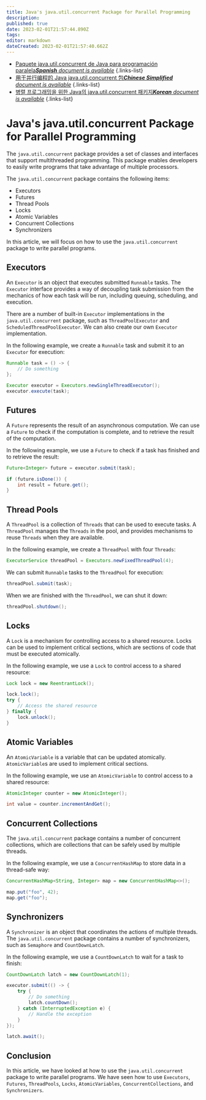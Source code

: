 ```yaml
---
title: Java's java.util.concurrent Package for Parallel Programming
description: 
published: true
date: 2023-02-01T21:57:44.890Z
tags: 
editor: markdown
dateCreated: 2023-02-01T21:57:40.662Z
---
```


- [Paquete java.util.concurrent de Java para programación paralela***Spanish** document is available*](/es/Knowledge-base/Java/java-s-java-util-concurrent-package-for-parallel-programming)
{.links-list}
- [用于并行编程的 Java java.util.concurrent 包***Chinese Simplified** document is available*](/zh/Knowledge-base/Java/java-s-java-util-concurrent-package-for-parallel-programming)
{.links-list}
- [병렬 프로그래밍을 위한 Java의 java.util.concurrent 패키지***Korean** document is available*](/ko/Knowledge-base/Java/java-s-java-util-concurrent-package-for-parallel-programming)
{.links-list}


# Java's java.util.concurrent Package for Parallel Programming

The `java.util.concurrent` package provides a set of classes and interfaces that support multithreaded programming. This package enables developers to easily write programs that take advantage of multiple processors.

The `java.util.concurrent` package contains the following items:

* Executors
* Futures
* Thread Pools
* Locks
* Atomic Variables
* Concurrent Collections
* Synchronizers

In this article, we will focus on how to use the `java.util.concurrent` package to write parallel programs.

## Executors

An `Executor` is an object that executes submitted `Runnable` tasks. The `Executor` interface provides a way of decoupling task submission from the mechanics of how each task will be run, including queuing, scheduling, and execution.

There are a number of built-in `Executor` implementations in the `java.util.concurrent` package, such as `ThreadPoolExecutor` and `ScheduledThreadPoolExecutor`. We can also create our own `Executor` implementation.

In the following example, we create a `Runnable` task and submit it to an `Executor` for execution:

```java
Runnable task = () -> {
    // Do something
};

Executor executor = Executors.newSingleThreadExecutor();
executor.execute(task);
```

## Futures

A `Future` represents the result of an asynchronous computation. We can use a `Future` to check if the computation is complete, and to retrieve the result of the computation.

In the following example, we use a `Future` to check if a task has finished and to retrieve the result:

```java
Future<Integer> future = executor.submit(task);

if (future.isDone()) {
    int result = future.get();
}
```

## Thread Pools

A `ThreadPool` is a collection of `Threads` that can be used to execute tasks. A `ThreadPool` manages the `Threads` in the pool, and provides mechanisms to reuse `Threads` when they are available.

In the following example, we create a `ThreadPool` with four `Threads`:

```java
ExecutorService threadPool = Executors.newFixedThreadPool(4);
```

We can submit `Runnable` tasks to the `ThreadPool` for execution:

```java
threadPool.submit(task);
```

When we are finished with the `ThreadPool`, we can shut it down:

```java
threadPool.shutdown();
```

## Locks

A `Lock` is a mechanism for controlling access to a shared resource. Locks can be used to implement critical sections, which are sections of code that must be executed atomically.

In the following example, we use a `Lock` to control access to a shared resource:

```java
Lock lock = new ReentrantLock();

lock.lock();
try {
    // Access the shared resource
} finally {
    lock.unlock();
}
```

## Atomic Variables

An `AtomicVariable` is a variable that can be updated atomically. `AtomicVariable`s are used to implement critical sections.

In the following example, we use an `AtomicVariable` to control access to a shared resource:

```java
AtomicInteger counter = new AtomicInteger();

int value = counter.incrementAndGet();
```

## Concurrent Collections

The `java.util.concurrent` package contains a number of concurrent collections, which are collections that can be safely used by multiple threads.

In the following example, we use a `ConcurrentHashMap` to store data in a thread-safe way:

```java
ConcurrentHashMap<String, Integer> map = new ConcurrentHashMap<>();

map.put("foo", 42);
map.get("foo");
```

## Synchronizers

A `Synchronizer` is an object that coordinates the actions of multiple threads. The `java.util.concurrent` package contains a number of synchronizers, such as `Semaphore` and `CountDownLatch`.

In the following example, we use a `CountDownLatch` to wait for a task to finish:

```java
CountDownLatch latch = new CountDownLatch(1);

executor.submit(() -> {
    try {
        // Do something
        latch.countDown();
    } catch (InterruptedException e) {
        // Handle the exception
    }
});

latch.await();
```

## Conclusion

In this article, we have looked at how to use the `java.util.concurrent` package to write parallel programs. We have seen how to use `Executors`, `Futures`, `ThreadPools`, `Locks`, `AtomicVariables`, `ConcurrentCollections`, and `Synchronizers`.